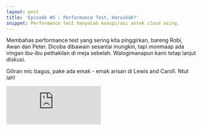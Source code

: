 ```yaml
---
layout: post
title: 'Episode #5 : Performance Test, Haruskah?'
snippet: Performance test hanyalah konspirasi antek cloud asing.
---
```


Membahas performance test yang sering kita pinggirkan, bareng Robi, Awan dan Peter. Dicoba dibawain sesantai mungkin, tapi monmaap ada iringan ibu-ibu pethakilan di meja sebelah. Walogimanapun kami tetap lanjut diskusi.

Giliran mic bagus, pake ada emak - emak arisan di Lewis and Caroll. Ntut lah!

<iframe src="https://anchor.fm/randomops/embed/episodes/Episode-5--Performance-Test--Haruskah-e2khnn/a-a6kp47" height="102px" width="250px" frameborder="0" scrolling="no"></iframe>
